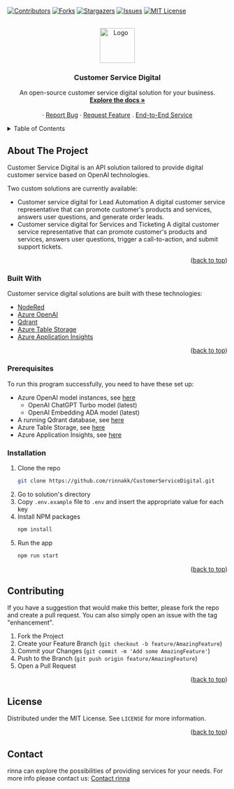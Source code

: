 [![Contributors][contributors-shield]][contributors-url]
[![Forks][forks-shield]][forks-url]
[![Stargazers][stars-shield]][stars-url]
[![Issues][issues-shield]][issues-url]
[![MIT License][license-shield]][license-url]

<!-- PROJECT LOGO -->
<br />
<div align="center">
  <a href="https://github.com/rinnakk/CustomerServiceDigital">
    <img src="images/logo.png" alt="Logo" width="80" height="80">
  </a>

  <h3 align="center">Customer Service Digital</h3>

  <p align="center">
    An open-source customer service digital solution for your business.
    <br />
    <a href="https://github.com/rinnakk/CustomerServiceDigital"><strong>Explore the docs »</strong></a>
    <br />
    <br />
    ·
    <a href="https://github.com/rinnakk/CustomerServiceDigital/issues">Report Bug</a>
    ·
    <a href="https://github.com/rinnakk/CustomerServiceDigital/issues">Request Feature</a>
    .
    <a href="https://rinna.co.jp/inquiry/">End-to-End Service</a>
  </p>
</div>

<!-- TABLE OF CONTENTS -->
<details>
  <summary>Table of Contents</summary>
  <ol>
    <li>
      <a href="#about-the-project">About The Project</a>
      <ul>
        <li><a href="#built-with">Built With</a></li>
      </ul>
    </li>
    <li>
      <a href="#getting-started">Getting Started</a>
      <ul>
        <li><a href="#prerequisites">Prerequisites</a></li>
        <li><a href="#installation">Installation</a></li>
      </ul>
    </li>
    <li><a href="#usage">Usage</a></li>
    <li><a href="#contributing">Contributing</a></li>
    <li><a href="#license">License</a></li>
    <li><a href="#contact">Contact Us</a></li>
  </ol>
</details>

<!-- ABOUT THE PROJECT -->

## About The Project

Customer Service Digital is an API solution tailored to provide digital customer service based on OpenAI technologies.

Two custom solutions are currently available:

- Customer service digital for Lead Automation
  A digital customer service representative that can promote customer's products and services, answers user questions, and generate order leads.
- Customer service digital for Services and Ticketing
  A digital customer service representative that can promote customer's products and services, answers user questions, trigger a call-to-action, and submit support tickets.

<p align="right">(<a href="#readme-top">back to top</a>)</p>

### Built With

Customer service digital solutions are built with these technologies:

- [NodeRed](https://nodered.org/)
- [Azure OpenAI](https://azure.microsoft.com/en-us/products/ai-services/openai-service)
- [Qdrant](https://qdrant.tech/)
- [Azure Table Storage](https://azure.microsoft.com/en-us/products/storage/tables)
- [Azure Application Insights](https://azure.microsoft.com/en-gb/products/monitor)

<p align="right">(<a href="#readme-top">back to top</a>)</p>

### Prerequisites

To run this program successfully, you need to have these set up:

- Azure OpenAI model instances, see [here](https://oai.azure.com/portal)
  - OpenAI ChatGPT Turbo model (latest)
  - OpenAI Embedding ADA model (latest)
- A running Qdrant database, see [here](https://qdrant.tech/documentation/)
- Azure Table Storage, see [here](https://azure.microsoft.com/en-us/products/storage/tables)
- Azure Application Insights, see [here](https://azure.microsoft.com/en-gb/products/monitor)

### Installation

1. Clone the repo
   ```sh
   git clone https://github.com/rinnakk/CustomerServiceDigital.git
   ```
2. Go to solution's directory
3. Copy `.env.example` file to `.env` and insert the appropriate value for each key
4. Install NPM packages
   ```sh
   npm install
   ```
5. Run the app
   ```sh
   npm run start
   ```

<p align="right">(<a href="#readme-top">back to top</a>)</p>

<!-- CONTRIBUTING -->

## Contributing

If you have a suggestion that would make this better, please fork the repo and create a pull request. You can also simply open an issue with the tag "enhancement".

1. Fork the Project
2. Create your Feature Branch (`git checkout -b feature/AmazingFeature`)
3. Commit your Changes (`git commit -m 'Add some AmazingFeature'`)
4. Push to the Branch (`git push origin feature/AmazingFeature`)
5. Open a Pull Request

<p align="right">(<a href="#readme-top">back to top</a>)</p>

<!-- LICENSE -->

## License

Distributed under the MIT License. See `LICENSE` for more information.

<p align="right">(<a href="#readme-top">back to top</a>)</p>

<!-- CONTACT -->

## Contact

rinna can explore the possibilities of providing services for your needs. For more info please contact us:
[Contact rinna](https://rinna.co.jp/inquiry/)

[contributors-shield]: https://img.shields.io/github/contributors/rinnakk/CustomerServiceDigital.svg?style=for-the-badge
[contributors-url]: https://github.com/rinnakk/CustomerServiceDigital/graphs/contributors
[forks-shield]: https://img.shields.io/github/forks/rinnakk/CustomerServiceDigital.svg?style=for-the-badge
[forks-url]: https://github.com/rinnakk/CustomerServiceDigital/network/members
[stars-shield]: https://img.shields.io/github/stars/rinnakk/CustomerServiceDigital.svg?style=for-the-badge
[stars-url]: https://github.com/rinnakk/CustomerServiceDigital/stargazers
[issues-shield]: https://img.shields.io/github/issues/rinnakk/CustomerServiceDigital.svg?style=for-the-badge
[issues-url]: https://github.com/rinnakk/CustomerServiceDigital/issues
[license-shield]: https://img.shields.io/github/license/rinnakk/CustomerServiceDigital.svg?style=for-the-badge
[license-url]: https://github.com/rinnakk/CustomerServiceDigital/LICENSE
